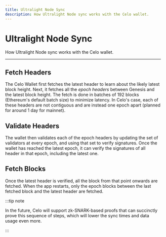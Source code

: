 ```yaml
---
title: Ultralight Node Sync
description: How Ultralight Node sync works with the Celo wallet.
---
```


# Ultralight Node Sync

How Ultralight Node sync works with the Celo wallet.

---

## Fetch Headers

The Celo Wallet first fetches the latest header to learn about the likely latest block height. Next, it fetches all the _epoch headers_ between Genesis and the latest block height. The fetch is done in batches of 192 blocks \(Ethereum's default batch size\) to minimize latency. In Celo's case, each of these headers are not contiguous and are instead one epoch apart \(planned for around 1 day for mainnet\).

## Validate Headers

The wallet then validates each of the epoch headers by updating the set of validators at every epoch, and using that set to verify signatures. Once the wallet has reached the latest epoch, it can verify the signatures of all header in that epoch, including the latest one.

## Fetch Blocks

Once the latest header is verified, all the block from that point onwards are fetched. When the app restarts, only the epoch blocks between the last fetched block and the latest header are fetched.

:::tip note

In the future, Celo will support zk-SNARK-based proofs that can succinctly prove this sequence of steps, which will lower the sync times and data usage even more.

:::
